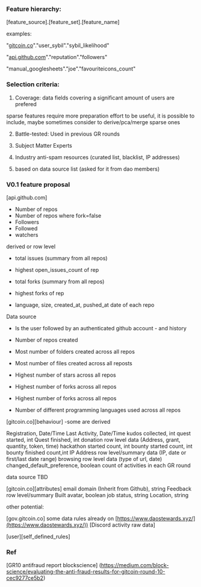 ### Feature hierarchy:


[feature_source].[feature_set].[feature_name]

examples:

"[gitcoin.co](http://gitcoin.co/)"."user_sybil"."sybil_likelihood"

"[api.github.com](http://api.github.com/)"."reputation"."followers"

"manual_googlesheets"."joe"."favouriteicons_count"


### Selection criteria:


1. Coverage: data fields  covering a significant amount of users are prefered

sparse features require more preparation effort to be useful, it is possible to include, maybe sometimes consider to derive/pca/merge sparse ones

2. Battle-tested: Used in previous GR rounds

3. Subject Matter Experts

4. Industry anti-spam resources (curated list, blacklist, IP addresses)

5. based on data source list (asked for it from dao members)

### V0.1 feature proposal

[api.github.com]
- Number of repos
- Number of repos where fork=false
- Followers
- Followed
- watchers

 derived or row level
- total issues (summary from all repos)
- highest open_issues_count of rep
- total forks (summary from all repos)
- highest forks of rep

- language, size, created_at, pushed_at date of each repo


 Data source
- Is the user followed by an authenticated github account - and history

- Number of repos created
- Most number of folders created across all repos
- Most number of files created across all reposts
- Highest number of stars across all repos
- Highest number of forks across all repos
- Highest number of forks across all repos
- Number of different programming languages used across all repos

[gitcoin.co][behaviour]
-some are derived

Registration, Date/Time
Last Activity, Date/Time
kudos collected, int
quest started, int
Quest finished, int
donation row level data (Address, grant, quantity, token, time)
hackathon started count, int
bounty started count, int
bounty finished count,int 
IP Address row level/summary data (IP, date or first/last date range)
browsing row level data (type of url, date)
changed_default_preference, boolean
count of activities in each GR round

 data source TBD

[gitcoin.co][attributes]
email domain (Inherit from Github), string
Feedback row level/summary
Built avatar, boolean
job status, string
Location, string


other potential:

[gov.gitcoin.co]
 some data rules already on  [https://www.daostewards.xyz/](https://www.daostewards.xyz/))
[Discord activity raw data]

[user][self_defined_rules]



### Ref
[GR10 antifraud report blockscience] (https://medium.com/block-science/evaluating-the-anti-fraud-results-for-gitcoin-round-10-cec9277ce5b2)
